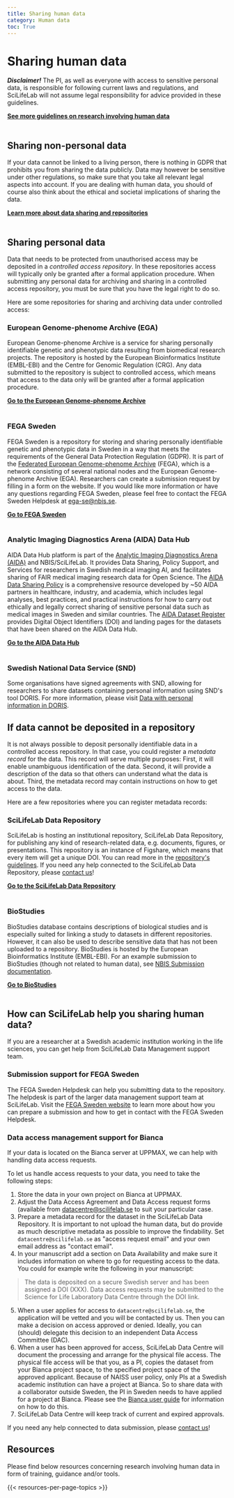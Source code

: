 ```yaml
---
title: Sharing human data
category: Human data
toc: True
---
```


# Sharing human data

<div class="alert alert-warning" role="alert">
  <B><I>Disclaimer!</I></B> The PI, as well as everyone with access to sensitive personal data, is responsible for following current laws and regulations, and SciLifeLab will not assume legal responsibility for advice provided in these guidelines.
</div>

<a class="link-teal" href="/topics/research-involving-human-data"><b>See more guidelines on research involving human data <i class="bi bi-arrow-right-square"></i></b></a>
<br/><br/>


## Sharing non-personal data

If your data cannot be linked to a living person, there is nothing in GDPR that prohibits you from sharing the data publicly. Data may however be sensitive under other regulations, so make sure that you take all relevant legal aspects into account. If you are dealing with human data, you should of course also think about the ethical and societal implications of sharing the data.

<a class="link-teal" href="/data-life-cycle/share/"><b>Learn more about data sharing and repositories <i class="bi bi-arrow-right-square"></i></b></a>
<br/><br/>


## Sharing personal data

Data that needs to be protected from unauthorised access may be deposited in a *controlled access repository*. In these repositories access will typically only be granted after a formal application procedure. When submitting any personal data for archiving and sharing in a controlled access repository, you must be sure that you have the legal right to do so.

Here are some repositories for sharing and archiving data under controlled access:

### European Genome-phenome Archive (EGA)
European Genome-phenome Archive is a service for sharing personally identifiable genetic and phenotypic data resulting from biomedical research projects. The repository is hosted by the European Bioinformatics Institute (EMBL-EBI) and the Centre for Genomic Regulation (CRG). Any data submitted to the repository is subject to controlled access, which means that access to the data only will be granted after a formal application procedure.

<a class="link-teal" href="https://ega-archive.org" target="_blank"><b>Go to the European Genome-phenome Archive <i class="bi bi-box-arrow-up-right"></i></b></a><br/><br/> 

### FEGA Sweden
FEGA Sweden is a repository for storing and sharing personally identifiable genetic and phenotypic data in Sweden in a way that meets the requirements of the General Data Protection Regulation (GDPR). It is part of the <a href="https://ega-archive.org/about/projects-and-funders/federated-ega/" target="_blank">Federated European Genome-phenome Archive</a> (FEGA), which is a network consisting of several national nodes and the European Genome-phenome Archive (EGA). Researchers can create a submission request by filling in a form on the website. If you would like more information or have any questions regarding FEGA Sweden, please feel free to contact the FEGA Sweden Helpdesk at [ega-se@nbis.se](mailto:ega-se@nbis.se).

<a class="link-teal" href="https://fega.nbis.se/" target="_blank"><b>Go to FEGA Sweden <i class="bi bi-box-arrow-up-right"></i></b></a><br/><br/> 

### Analytic Imaging Diagnostics Arena (AIDA) Data Hub
AIDA Data Hub platform is part of the <a href="https://medtech4health.se/aida/" target="_blank">Analytic Imaging Diagnostics Arena (AIDA)</a> and NBIS/SciLifeLab. It provides Data Sharing, Policy Support, and Services for researchers in Swedish medical imaging AI, and facilitates sharing of FAIR medical imaging research data for Open Science. The <a href="https://datahub.aida.scilifelab.se/sharing/" target="_blank">AIDA Data Sharing Policy</a> is a comprehensive resource developed by ~50 AIDA partners in healthcare, industry, and academia, which includes legal analyses, best practices, and practical instructions for how to carry out ethically and legally correct sharing of sensitive personal data such as medical images in Sweden and similar countries. The <a href="https://datahub.aida.scilifelab.se/datasets/" target="_blank">AIDA Dataset Register</a> provides Digital Object Identifiers (DOI) and landing pages for the datasets that have been shared on the AIDA Data Hub.

<a class="link-teal" href="https://datahub.aida.scilifelab.se/" target="_blank"><b>Go to the AIDA Data Hub <i class="bi bi-box-arrow-up-right"></i></b></a><br/><br/> 

### Swedish National Data Service (SND)

Some organisations have signed agreements with SND, allowing for researchers to share datasets containing personal information using SND's tool DORIS. For more information, please visit <a href="https://snd.se/en/doris-researchers/describe-and-share-data-doris/data-personal-information-doris" target="_blank">Data with personal information in DORIS</a>. 

## If data cannot be deposited in a repository

It is not always possible to deposit personally identifiable data in a controlled access repository. In that case, you could register a *metadata record* for the data. This record will serve multiple purposes: First, it will enable unambiguous identification of the data. Second, it will provide a description of the data so that others can understand what the data is about. Third, the metadata record may contain instructions on how to get access to the data.

Here are a few repositories where you can register metadata records:

### SciLifeLab Data Repository
SciLifeLab is hosting an institutional repository, SciLifeLab Data Repository, for publishing any kind of research-related data, e.g. documents, figures, or presentations. This repository is an instance of Figshare, which means that every item will get a unique DOI. You can read more in the <a href="https://www.scilifelab.se/data/repository" target="_blank">repository's guidelines</a>. If you need any help connected to the SciLifeLab Data Repository, please [contact us](../../contact/)!

<a class="link-teal" href="https://figshare.scilifelab.se" target="_blank"><b>Go to the SciLifeLab Data Repository <i class="bi bi-box-arrow-up-right"></i></b></a><br/><br/>

### BioStudies
BioStudies database contains descriptions of biological studies and is especially suited for linking a study to datasets in different repositories. However, it can also be used to describe sensitive data that has not been uploaded to a repository. BioStudies is hosted by the European Bioinformatics Institute (EMBL-EBI). For an example submission to BioStudies (though not related to human data), see <a href="https://github.com/NBISweden/data-submission-documentation/tree/main/BioStudies" target="_blank">NBIS Submission documentation</a>. 

<a class="link-teal" href="https://www.ebi.ac.uk/biostudies/" target="_blank"><b>Go to BioStudies <i class="bi bi-box-arrow-up-right"></i></b></a><br/><br/> 


## How can SciLifeLab help you sharing human data?

If you are a researcher at a Swedish academic institution working in the life sciences, you can get help from SciLifeLab Data Management support team.


### Submission support for FEGA Sweden

The FEGA Sweden Helpdesk can help you submitting data to the repository. The helpdesk is part of the larger data management support team at SciLifeLab. Visit the <a href="https://fega.nbis.se" target="_blank">FEGA Sweden website</a> to learn more about how you can prepare a submission and how to get in contact with the FEGA Sweden Helpdesk.


### Data access management support for Bianca

If your data is located on the Bianca server at UPPMAX, we can help with handling data access requests.

To let us handle access requests to your data, you need to take the following steps:

1. Store the data in your own project on Bianca at UPPMAX.
2. Adjust the Data Access Agreement and Data Access request forms (available from [datacentre@scilifelab.se](mailto:datacentre@scilifelab.se) to suit your particular case.
3. Prepare a metadata record for the dataset in the SciLifeLab Data Repository. It is important to not upload the human data, but do provide as much descriptive metadata as possible to improve the findability. Set `datacentre@scilifelab.se` as "access request email" and your own email address as "contact email".
4. In your manuscript add a section on Data Availability and make sure it includes information on where to go for requesting access to the data. You could for example write the following in your manuscript:
> The data is deposited on a secure Swedish server and has been assigned a DOI (XXX). Data access requests may be submitted to the Science for Life Laboratory Data Centre through the DOI link.
5. When a user applies for access to `datacentre@scilifelab.se`, the application will be vetted and you will be contacted by us. Then you can make a decision on access approved or denied. Ideally, you can (should) delegate this decision to an independent Data Access Committee (DAC).
6. When a user has been approved for access, SciLifeLab Data Centre will document the processing and arrange for the physical file access. The physical file access will be that you, as a PI, copies the dataset from your Bianca project space, to the specified project space of the approved applicant. Because of NAISS user policy, only PIs at a Swedish academic institution can have a project at Bianca. So to share data with a collaborator outside Sweden, the PI in Sweden needs to have applied for a project at Bianca. Please see the <a href="https://docs.uppmax.uu.se/cluster_guides/bianca/" target="_blank">Bianca user guide</a> for information on how to do this.
7. SciLifeLab Data Centre will keep track of current and expired approvals.

If you need any help connected to data submission, please [contact us](../../contact/)!

## Resources
Please find below resources concerning research involving human data in form of training, guidance and/or tools.

{{< resources-per-page-topics >}}

